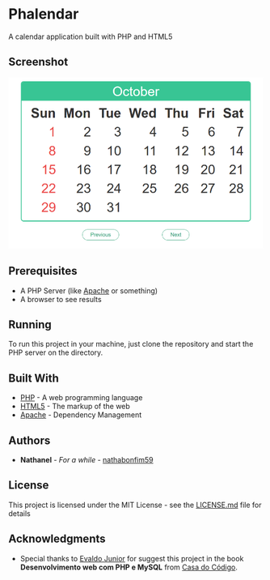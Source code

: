 # Phalendar

A calendar application built with PHP and HTML5

## Screenshot
![Screenshot](preview.png)

## Prerequisites

- A PHP Server (like [Apache](https://www.apache.org/) or something)
- A browser to see results


## Running

To run this project in your machine, just clone the repository and start the PHP server on the directory.



## Built With

* [PHP](https://secure.php.net/) - A web programming language
* [HTML5](https://www.w3schools.com/html/html5_intro.asp) - The markup of the web
* [Apache](https://maven.apache.org/) - Dependency Management
## Authors

* **Nathanel** - *For a while* - [nathabonfim59](https://github.com/nathabonfim59)

## License

This project is licensed under the MIT License - see the [LICENSE.md](LICENSE.md) file for details

## Acknowledgments

* Special thanks to [Evaldo Junior](https://github.com/InFog) for suggest this project in the book **Desenvolvimento web com PHP e MySQL** from [Casa do Código](https://github.com/casadocodigo).
